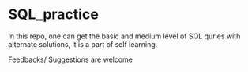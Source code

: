 # SQL_practice


In this repo, one can get the basic and medium level of SQL quries with alternate solutions, it is a part of self learning.



Feedbacks/ Suggestions are welcome 
